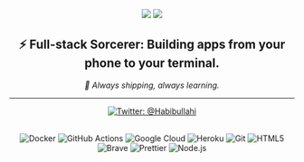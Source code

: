 <p align="center">
  <img src="https://img.shields.io/github/followers/princehabeeb?style=social" />
  <a href="https://www.youtube.com/c/code_alumni" target="_blank">
    <img src="https://img.shields.io/youtube/channel/subscribers/UCi2uzZOxA3yyYCw6m1MWzwg?style=social" />
  </a>
</p>

<h2 align="center">
  ⚡ Full-stack Sorcerer: Building apps from your phone to your terminal.
</h2>

<p align="center"><em>🚀 Always shipping, always learning.</em></p>

<div align="center">

---

<a href="https://twitter.com/code_alumni" target="_blank">
  <img src="https://img.shields.io/twitter/follow/Habibullahi?logo=twitter&style=for-the-badge" alt="Twitter: @Habibullahi" />
</a>

</div>

<br/>

<p align="center">
  <img alt="Docker" src="https://img.shields.io/badge/-Docker-46a2f1?style=flat-square&logo=docker&logoColor=white" />
  <img alt="GitHub Actions" src="https://img.shields.io/badge/-Github_Actions-2088FF?style=flat-square&logo=github-actions&logoColor=white" />
  <img alt="Google Cloud" src="https://img.shields.io/badge/-Google_Cloud-1a73e8?style=flat-square&logo=google-cloud&logoColor=white" />
  <img alt="Heroku" src="https://img.shields.io/badge/-Heroku-430098?style=flat-square&logo=heroku&logoColor=white" />
  <img alt="Git" src="https://img.shields.io/badge/-Git-F05032?style=flat-square&logo=git&logoColor=white" />
  <img alt="HTML5" src="https://img.shields.io/badge/-HTML5-E34F26?style=flat-square&logo=html5&logoColor=white" />
  <img alt="Brave" src="https://img.shields.io/badge/-Brave_Browser-FB542B?style=flat-square&logo=brave&logoColor=white" />
  <img alt="Prettier" src="https://img.shields.io/badge/-Prettier-F7B93E?style=flat-square&logo=prettier&logoColor=white" />
  <img alt="Node.js" src="https://img.shields.io/badge/-Node.js-43853d?style=flat-square&logo=Node.js&logoColor=white" />
</p>
